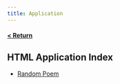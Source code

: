 ```yaml
---
title: Application
---
```


#### [< Return](https://billzhou233.github.io/)

## HTML Application Index
- [Random Poem](https://billzhou233.github.io/0/randpoem.htm)